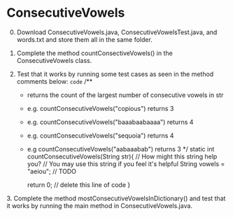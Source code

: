 # ConsecutiveVowels

0. Download ConsecutiveVowels.java, ConsecutiveVowelsTest.java, and words.txt and store them all in the same folder.

1. Complete the method countConsectiveVowels() in the ConsecutiveVowels class.

2. Test that it works by running some test cases as seen in the method comments below:
`code`
    /**
     * returns the count of the largest number of consecutive vowels in str
     * e.g. countConsecutiveVowels("copious") returns 3
     * e.g. countConsecutiveVowels("baaabaabaaaa") returns 4
     * e.g. countConsecutiveVowels("sequoia") returns 4
     * e.g  countConsecutiveVowels("aabaaabab") returns 3
     */
    static int countConsecutiveVowels(String str){
        // How might this string help you? 
        // You may use this string if you feel it's helpful
        String vowels = "aeiou";
        // TODO
       
        return 0; // delete this line of code
    }
</code>
3. Complete the method mostConsecutiveVowelsInDictionary() and test that it works by running the main method in ConsecutiveVowels.java. 
